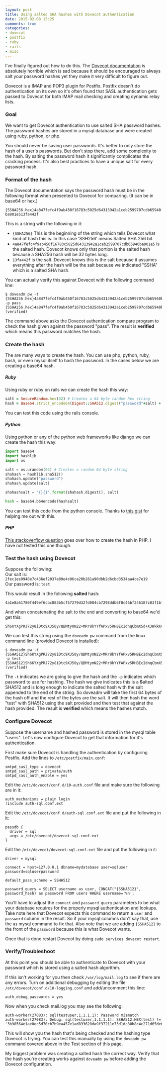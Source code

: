 ```yaml
---
layout: post
title: Using salted SHA hashes with Dovecot authentication
date: 2015-02-08 13:25
comments: true
categories:
- dovecot
- postfix
- ruby
- rails
- misc
---
```

I've finally figured out how to do this. The [Dovecot documentation](http://wiki2.dovecot.org/Authentication/PasswordSchemes) is absolutely horrible which is sad because it should be encouraged to always salt your password hashes yet they make it very difficult to figure out. 

Dovecot is a IMAP and POP3 plugin for Postfix. Postfix doesn't do authentication on its own so it's often found that SASL authentication gets passed to Dovecot for both IMAP mail checking and creating dynamic relay lists.

### Goal

We want to get Dovecot authentication to use salted SHA password hashes. The password hashes are stored in a mysql database and were created using ruby, python, or php.

You should never be saving user passwords. It's better to only store the hash of a user's passwords. But don't stop there, add some complexity to the hash. By salting the password hash it significantly complicates the cracking process. It's also best practices to have a unique salt for every password hash.

### Format of the hash
The Dovecot documentation says the password hash must be in the following format when presented to Dovecot for comparing. (It can be in base64 or hex.)

`{SSHA256.hex}4a847fefc4f9ab450f16783c5025d64313942a1ceb2599707cdb65940ba901e513fa442f`

This is a string with the following in it:

* `{SSHA256}` This is the beginning of the string which tells Dovecot what kind of hash this is. In this case 'SSH256' means Salted SHA 256 bit.  
* `4a847fefc4f9ab450f16783c5025d64313942a1ceb2599707cdb65940ba901e5` is the salted hash. Dovecot knows only that portion is the salted hash because a SHA256 hash will be 32 bytes long.
* `13fa442f` is the salt. Dovecot knows this is the salt because it assumes everything after the hash will be the salt because we indicated "SSHA" which is a salted SHA hash.

You can actually verify this against Dovecot with the following command line:

```
$ doveadm pw -t {SSHA256.hex}4a847fefc4f9ab450f16783c5025d64313942a1ceb2599707cdb65940ba901e513fa442f -p pass
{SSHA256.hex}4a847fefc4f9ab450f16783c5025d64313942a1ceb2599707cdb65940ba901e513fa442f (verified)
```

The command above asks the Dovecot authentication compare program to check the hash given against the password "pass". The result is **verified** which means this password matches the hash.


### Create the hash

The are many ways to create the hash. You can use php, python, ruby, bash, or even mysql itself to hash the password. In the cases below we are creating a base64 hash. 

##### Ruby
Using ruby or ruby on rails we can create the hash this way:

```ruby
salt = SecureRandom.hex(32) # Creates a 64 byte random hex string 
hash = Base64.strict_encode64(Digest::SHA512.digest("password"+salt) + salt)
```

You can test this code using the rails console.

##### Python
Using python or any of the python web frameworks like django we can create the hash this way:

```python
import base64
import hashlib
import os

salt = os.urandom(64) # Creates a random 64 byte string
shahash = hashlib.sha512()
shahash.update("password")
shahash.update(salt)

shahashsalt = '{}{}'.format(shahash.digest(), salt)

hash = base64.b64encode(hashsalt)
```

You can test this code from the python console. Thanks to [this gist](https://gist.github.com/garrettreid/8329796) for helping me out with this.

##### PHP

[This stackoverflow question](http://stackoverflow.com/questions/6713521/how-to-securely-generate-ssha256-or-ssha512-hashes-in-php) goes over how to create the hash in PHP. I have not tested this one though.

### Test the hash using Dovecot

Suppose the following:<br>
Our salt is: `2fec1ee0940e7c436ef2037e89e4c06ca20b281a90dbb2d6cbd3534aa4ce7e19`<br>
Our password is: `test`

This would result in the following **salted** hash:<br>
```text
4a1e8a61780f449ef6cbc883b5cf57279d32fd004cb7298ddb6f8c46bf246187c03f1bf9447044708767a826e65f977e5c95a490abf8f2c3ca90c7a0ea2b89e8
```

And when concatenating the salt to the end and converting to base64 we'd get this:<br>
```text
Sh6KYXgPRJ72y8iDtc9XJ50y/QBMtymN22+MRr8kYYfAPxv5RHBEcIdnqCbmX5d+XJWkkKv48sPKkMeg6iuJ6DJmZWMxZWUwOTQwZTdjNDM2ZWYyMDM3ZTg5ZTRjMDZjYTIwYjI4MWE5MGRiYjJkNmNiZDM1MzRhYTRjZTdlMTk=
```

We can test this string using the `doveadm pw` command from the linux command line (provided Dovecot is installed):

```
$ doveadm pw -t {SSHA512}Sh6KYXgPRJ72y8iDtc9XJ50y/QBMtymN22+MRr8kYYfAPxv5RHBEcIdnqCbmX5d+XJWkkKv48sPKkMeg6iuJ6DJmZWMxZWUwOTQwZTdjNDM2ZWYyMDM3ZTg5ZTRjMDZjYTIwYjI4MWE5MGRiYjJkNmNiZDM1MzRhYTRjZTdlMTk= -p test
{SSHA512}Sh6KYXgPRJ72y8iDtc9XJ50y/QBMtymN22+MRr8kYYfAPxv5RHBEcIdnqCbmX5d+XJWkkKv48sPKkMeg6iuJ6DJmZWMxZWUwOTQwZTdjNDM2ZWYyMDM3ZTg5ZTRjMDZjYTIwYjI4MWE5MGRiYjJkNmNiZDM1MzRhYTRjZTdlMTk= (verified)
```

The `-t` indicates we are going to give the hash and the `-p` indicates which password to use for hashing. The hash we give indicates this is a **S**alted SHA512 and is long enough to indicate the salted hash with the salt appended to the end of the string. So doveadm will take the first 64 bytes of the hash off and the rest of the bytes are the salt. It will then hash the word "test" with SHA512 using the salt provided and then test that against the hash provided. The result is **verified** which means the hashes match.


### Configure Dovecot 
Suppose the username and hashed password is stored in the mysql table "users". Let's now configure Dovecot to get that information for it's authentication.

First make sure Dovecot is handling the authentication by configuring Postfix. Add the lines to `/etc/postfix/main.conf`:

```
smtpd_sasl_type = dovecot
smtpd_sasl_path = private/auth
smtpd_sasl_auth_enable = yes
```


Edit the `/etc/dovecot/conf.d/10-auth.conf` file and make sure the following are in it:

```
auth_mechanisms = plain login
!include auth-sql.conf.ext
```

Edit the `/etc/dovecot/conf.d/auth-sql.conf.ext` file and put the following in it:

```
passdb {
  driver = sql
  args = /etc/dovecot/dovecot-sql.conf.ext
}
```

Edit the `/etc/dovecot/dovecot-sql.conf.ext` file and put the following in it:

```
driver = mysql

connect = host=127.0.0.1 dbname=mydatabase user=sqluser password=sqluserpassword

default_pass_scheme = SSHA512

password_query = SELECT username as user, CONCAT("{SSHA512}", password_hash) as password FROM users WHERE username='%n';
```

You'll have to adjust the `connect` and `password_query` parameters to be what your database requires for the properly mysql authentication and lookups. Take note here that Dovecot expects this command to return a `user` and `password` column in the result. So if your mysql columns don't say that, use the `as` mysql command to fix that. Also note that we are adding `{SSHA512}` to the front of the `password` because this is what Dovecot wants.

Once that is done restart Dovecot by doing `sudo services dovecot restart`.



### Verify/Troubleshoot

At this point you should be able to authenticate to Dovecot with your password which is stored using a salted hash algorithm.

If this isn't working for you then check `/var/log/mail.log` to see if there are any errors. Turn on additional debugging by editing the file `/etc/dovecot/conf.d/10-logging.conf` and add/uncomment this line:

`auth_debug_passwords = yes`

Now when you check mail.log you may see the following:

```text
auth-worker(27083): sql(testuser,1.1.1.1): Password mismatch
auth-worker(27083): Debug: sql(testuser,1.1.1.1): SSHA512.HEX(test) != '3b98564e1ae8ec5d70cb7b9ea457e1ad833628da9f37211e73d1dc80b8c4c271d65de63a5e4fdde4e0c62cc13995619a3ba22441a892c06f4395d5f46e3fe3df5db034e27bda3045ef9e6057eb4799ea9c05d35c6a3b361697b20689ce44b16d5db034e27bda3045ef9e6057eb4799ea9c05d35c6a3b361697b20689ce44b16d'
```

This will show you the hash that's being checked and the hashing type Dovecot is trying. You can test this manually by using the `doveadm pw` command covered above in the Test section of this page.

My biggest problem was creating a salted hash the correct way. Verify that the hash you're creating works against `doveadm pw` before adding the Dovecot configuration.

